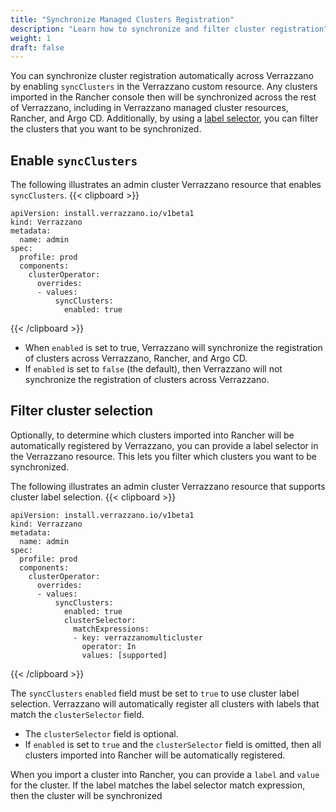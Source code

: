 ```yaml
---
title: "Synchronize Managed Clusters Registration"
description: "Learn how to synchronize and filter cluster registration"
weight: 1
draft: false
---
```


You can synchronize cluster registration automatically across Verrazzano by enabling `syncClusters` in the Verrazzano custom resource. Any clusters imported in the Rancher console then will be synchronized across the rest of Verrazzano, including in Verrazzano managed cluster resources, Rancher, and Argo CD. Additionally, by using a [label selector](#filter-cluster-selection), you can filter the clusters that you want to be synchronized.

## Enable `syncClusters`

The following illustrates an admin cluster Verrazzano resource that enables `syncClusters`.
{{< clipboard >}}
<div class="highlight">

```
apiVersion: install.verrazzano.io/v1beta1
kind: Verrazzano
metadata:
  name: admin
spec:
  profile: prod
  components:
    clusterOperator:
      overrides:
      - values:
          syncClusters:
            enabled: true

```

</div>
{{< /clipboard >}}

- When `enabled` is set to true, Verrazzano will synchronize the registration of clusters across Verrazzano, Rancher, and Argo CD.
- If `enabled` is set to `false` (the default), then Verrazzano will not synchronize the registration of clusters across Verrazzano.

## Filter cluster selection

Optionally, to determine which clusters imported into Rancher will be automatically registered by Verrazzano, you can provide a label selector in the Verrazzano resource.
This lets you filter which clusters you want to be synchronized.

The following illustrates an admin cluster Verrazzano resource that supports cluster label selection.
{{< clipboard >}}
<div class="highlight">

```
apiVersion: install.verrazzano.io/v1beta1
kind: Verrazzano
metadata:
  name: admin
spec:
  profile: prod
  components:
    clusterOperator:
      overrides:
      - values:
          syncClusters:
            enabled: true
            clusterSelector:
              matchExpressions:
              - key: verrazzanomulticluster
                operator: In
                values: [supported]
```

</div>
{{< /clipboard >}}

The `syncClusters` `enabled` field must be set to `true` to use cluster label selection. Verrazzano will automatically register all clusters with labels that match the `clusterSelector` field.
  - The `clusterSelector` field is optional.
  - If `enabled` is set to `true` and the `clusterSelector` field is omitted, then all clusters imported into Rancher will be automatically registered.

When you import a cluster into Rancher, you can provide a `label` and `value` for the cluster. If the label matches the label selector match expression, then the cluster will be synchronized

